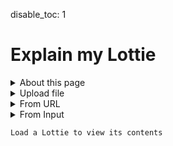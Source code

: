 disable_toc: 1

Explain my Lottie
=================

<style>
.info_box_trigger {
    display: inline-block;
    border-bottom: 1px dotted black;
    cursor: pointer;
}

.info_box_content, .info_box_lottie {
    display: none;
}

#info_box {
    display: none;
    width: 512px;
    border: 5px solid #555;
    border-radius: 6px;
    padding: 5px;
    position: absolute;
    z-index: 1;
    top: 0;
    left: 0;
    margin-left: 30px;
/*     opacity: 0; */
/*     transition: opacity 0.3s; */
    background: white;
    color: black;
    font-style: normal;
    word-break: normal;
}


#info_box::before {
    content: "";
    position: absolute;
    top: 0;
    left: 0;
    margin-top: 5px;
    border-width: 5px;
    border-style: solid;
    border-color: transparent #555 transparent transparent;
    margin-left: -15px;
    height: 5px;
}

#info_box .info_box_content{
    display: block;
}

.info_box_lottie {
    max-width: 300px;
    max-height: 300px;
    margin-top: 1.2em;
}

.info_box_content .description {
    white-space: pre-wrap;
}

.collapse-button {
    cursor: pointer;
    margin: 0 1ch;
}
.collapser {
    display: inline;
}
.collapser.collapsed {
    display: none;
}

summary {
    display: list-item;
}
</style>
<details>
    <summary>About this page</summary>
    <p>This page allows you to load a lottie animation and, once you do,
    it shows an interactive explanation of the animation you loaded.</p>
    <p>It will render the file as a Formatted JSON,
    where you can click on objects and properties to open up a dialog with
    A brief explanation of what that object is.</p>
    <p>On that dialog you can also find links to a more in-depth explanation
    and a preview of the object you clicked on.</p>
    <p>If an object contains something that looks invalid, it will be highlighted accordingly.</p>
</details>

<details>
    <summary>Upload file</summary>
    <p><input type="file" onchange="lottie_file_input(event);" /></p>
</details>
<details>
    <summary>From URL</summary>
    <p><input type="text" id="input_from_url" /></p>
    <p><button onclick="lottie_url_input(document.getElementById('input_from_url').value)">Explain</button>
</details>
<details>
    <summary>From Input</summary>
    <div class="highlighted-input" style="height: 512px;">
    <textarea autocomplete="off" class="code-input" data-lang="js" data-lottie-input="editor"
    name="json" oninput="syntax_edit_update(this, this.value); syntax_edit_scroll(this); "
    onkeydown="syntax_edit_tab(this, event);" onscroll="syntax_edit_scroll(this);"
    rows="3" spellcheck="false" id="editor_input"></textarea>
    <pre aria-hidden="true"><code class="language-js hljs">
    </code></pre>
    </div>
    <p><button onclick="lottie_string_input(document.getElementById('editor_input').value)">Explain</button>
</details>
<pre><code id="explainer">Load a Lottie to view its contents</code></pre>
<div id="info_box"><div class="info_box_details"></div><div class="info_box_lottie alpha_checkered"></div><div>
<script>
function input_error(e)
{
    clear_element(parent);
    parent.appendChild(document.createTextNode("Could not load input!"));
    console.error(e);
}

function lottie_file_input(ev)
{
    lottie_receive_files(ev.target.files);
}

function lottie_receive_files(files)
{
    for ( var i = 0; i < files.length; i++ )
    {
        var file = files[i];
        if ( file.type.match("application/json") )
        {
            var reader = new FileReader();

            reader.onload = function(e2)
            {
                lottie_string_input(e2.target.result);
            };

            reader.readAsText(file);
            return;
        }
    }
}

function lottie_url_input(url)
{
    clear_element(parent);
    parent.appendChild(document.createTextNode("Loading..."));

    fetch(url).then(
        r => r.json().then(lottie_set_json).catch(input_error)
    ).catch(input_error);
}

function lottie_string_input(string)
{
    try {
        lottie_set_json(JSON.parse(string));
    } catch ( e ) {
        input_error(e);
    }
}

function clear_element(parent)
{
    while ( parent.firstChild )
        parent.removeChild(parent.firstChild);
}

function lottie_set_json(json)
{
    lottie = json;

    clear_element(parent);
    parent.appendChild(document.createTextNode("Loading..."));

    setTimeout(function(){
        clear_element(parent);
        var formatter = new JsonFormatter(parent);
        var object = new SchemaObject(json);
        schema.root.validate(object, true, true);
        object.explain(formatter);
        formatter.finalize();
    });
}

function critical_error(err)
{
    alert("Could not load data");
    console.error(err);
}

class ReferenceLink
{
    constructor(page, anchor, name)
    {
        this.page = page;
        this.anchor = anchor;
        this.name = name;
    }

    to_element()
    {
        var a = document.createElement("a");
        a.setAttribute("href", `/lottie-docs/${this.page}/#${this.anchor}`);
        a.appendChild(document.createTextNode(this.name));
        return a;
    }
}

class ValidationResult
{
    static merge_props = ["title", "description", "type", "group", "cls", "def", "const"];

    constructor(
        schema_definition
    )
    {
        this.schema_definition = schema_definition;
        this.valid = null;
        this.penalty = 0;

        this.title = null;
        this.description = null;
        this.group = null;
        this.cls = null;
        this.def = null;
        this.type = null;
        this.items_array = [];
        this._links = null;
        this.const = null;
    }

    fail(penalty)
    {
        this.penalty += penalty;
    }

    set_key_validation(name)
    {
        this.key = new ValidationResult(this.schema_definition);
        this.key.merge_from(this.schema_definition);
//         this.key.merge_from(this);
        if ( !this.key.title )
            this.key.title = name;
    }

    merge_from(other)
    {
        for ( var prop of ValidationResult.merge_props )
            if ( !this[prop] )
                this[prop] = other[prop];

        if ( other.items_array && other.items_array.length )
            this.items_array = this.items_array.concat(other.items_array);

        if ( other.items && other.items instanceof SchemaDefinition )
        {
            other.items.build();

            if ( other.items.type || other.items.ref )
                this.items_array.push(other.items);

            if ( other.items.oneOf )
                this.items_array = this.items_array.concat(other.items.oneOf);

            if ( other.items.anyOf )
                this.items_array = this.items_array.concat(other.items.anyOf);
        }
    }

    info_box_type_line(box, link_defs)
    {
        if ( this.type || this.def )
        {
            box.add("br");
            this.format_type(box, link_defs);
            return true;
        }
    }

    info_box_schema_link(box)
    {
        if ( this.def )
            box.add("a", "View Schema", {class: "schema-link", href: "/lottie-docs/schema/" + this.def});
    }

    info_box(json, formatter, link_defs = true, show_type = true)
    {
        this.get_links();
        var box = formatter.info_box(this.title, "comment", icons[this.def] ?? "fas fa-info-circle");
        this.info_box_title(box);
        this.info_box_schema_link(box);

        if ( show_type )
            this.info_box_type_line(box, link_defs);

        if ( this.description )
        {
            box.add("br");
            box.add("span", this.description, {class: "description"});
        }

        box.lottie_loader = new LottiePreviewGenerator(this.group, this.cls, json, lottie);
    }

    get_links()
    {
        if ( this._links === null )
        {
            if ( this.cls )
            {
                this._links = this.schema_definition.schema.get_links(this.group, this.cls, this.title);
                if ( this._links.length )
                    this.title = this._links.map(l => l.name).join(" ");
            }
            else
            {
                this._links = [];
            }
        }
        return this._links;
    }

    links_to_element(parent)
    {
        var links = this.get_links();
        if ( links.length == 0 )
        {
            parent.appendChild(document.createTextNode(this.title ?? "??"));
        }
        else
        {
            for ( var link of links )
            {
                parent.appendChild(link.to_element());
                parent.appendChild(document.createTextNode(" "));
            }

            parent.removeChild(parent.lastChild);
        }
    }

    info_box_title(box)
    {
        var title = box.element.appendChild(document.createElement("strong"));
        this.links_to_element(title);
    }

    _format_type_array(box)
    {
        box.add(null, "Array of ");

        for ( var item of this.items_array )
        {
            item.build();
            var val = new ValidationResult(item);
            val.merge_from(item);
            if ( item.ref )
            {
                item.ref.build();
                val.merge_from(item.ref);
            }
            val.format_type(box);
            box.add(null, ", ");
        }

        if ( this.items_array.length > 0 )
            box.element.removeChild(box.element.lastChild);
        else
            box.add(null, "???");
    }

    format_type(box, link_defs = true)
    {
        if ( link_defs && this.def )
            this.links_to_element(box.element);
        else if ( this.type == "array" && this.items_array )
            this._format_type_array(box);
        else
            box.add("code", this.type ?? "???");
    }
}

class LottiePreviewGenerator
{
    constructor(group, cls, json, lottie)
    {
        this.group = group;
        this.cls = cls;
        this.json = json;
        this.lottie = lottie;
    }

    generate()
    {
        var generated = null;

        if ( this.cls == "transform" )
        {
            generated = this.rect_shape_lottie(this.lottie.w, this.lottie.h);
            generated.layers[0].shapes[0].s.k = [this.lottie.w / 3, this.lottie.h / 3];
            generated.layers[0].shapes.push({
                "ty": "fl",
                "o": {"a": 0, "k": 80},
                "c": {"a": 0, "k": [1, 0, 0]},
            });
            generated.layers[0].ks = this.json;
            generated.layers.push({
                "ip": this.lottie.ip,
                "op": this.lottie.op,
                "st": 0,
                "ks": {},
                "ty": 4,
                "shapes": [
                    generated.layers[0].shapes[0],{
                        "ty": "fl",
                        "o": {"a": 0, "k": 60},
                        "c": {"a": 0, "k": [0.5, 0.2, 0.2]},
                    }

                ]
            });
        }
        else if ( this.group == "animation" && this.cls == "animation" )
        {
            generated = lottie_clone(lottie);
        }
        else if ( this.group == "layers" && this.cls != "null-layer" )
        {
            generated = lottie_clone(lottie);
            generated.layers = [this.json];
        }
        else if ( this.group == "assets" && this.cls == "precomposition" )
        {
            generated = lottie_clone(lottie);
            generated.layers = this.json.layers;
            if ( this.json.fr )
                generated.fr = this.json.fr;
        }
        else if ( this.group == "assets" && this.cls == "image" )
        {
            generated = this.dummy_lottie(this.json.w, this.json.h);
            generated.assets = [this.json];
            generated.layers = [{
                "ip": 0,
                "op": 60,
                "st": 0,
                "ks": {},
                "ty": 2,
                "refId": asset.id
            }];
        }
        else if ( this.group == "shapes" )
        {
            var shape_layer = {
                "ip": this.lottie.ip,
                "op": this.lottie.op,
                "st": 0,
                "ks": {},
                "ty": 4,
                "shapes": []
            };
            if ( this.cls == "group" )
            {
                generated = this.dummy_lottie(this.lottie.w, this.lottie.h);
                generated.layers = [shape_layer];
                shape_layer.shapes = [this.json];
            }
            else if ( ["rectangle", "ellipse", "polystar", "path"].includes(this.cls) )
            {
                generated = this.dummy_lottie(this.lottie.w, this.lottie.h);
                generated.layers = [shape_layer];
                var fill = {
                    "ty": "fl",
                    "o": {"a": 0, "k": 100},
                    "c": {"a": 0, "k": [0, 0, 0]}
                };
                shape_layer.shapes = [this.json, fill];

            }
            else if ( ["fill", "gradient-fill", "stroke", "gradient-stroke"].includes(this.cls) )
            {
                var w = 96;
                var h = 48;

                if ( this.cls.includes("gradient") )
                    [w, h] = [this.lottie.w, this.lottie.h];

                generated = this.rect_shape_lottie(w, h);
                generated.layers[0].shapes.push(this.json);
            }
        }
        else if ( this.group == "animated-properties" )
        {
            if ( this.cls == "color-value" )
            {
                generated = this.rect_shape_lottie(96, 48);
                generated.layers[0].shapes.push({
                    "ty": "fl",
                    "o": {"a": 0, "k": 100 },
                    "c": this.json
                });
            }
            else if ( this.cls == "gradient-colors"  )
            {
                generated = this.rect_shape_lottie(300, 48);
                generated.layers[0].shapes.push({
                    "ty": "gf",
                    "o": {"a": 0, "k": 100 },
                    "s": {"a":0, "k":[0, 0]},
                    "e": {"a":0, "k":[generated.w, 0]},
                    "t": 1,
                    "g": this.json
                });
            }
            else if ( this.cls == "shape-property" )
            {
                generated = this.bezier_shape_lottie(this.json);
            }
        }
        else if ( this.group == "helpers" )
        {
            if ( this.cls == "color" )
            {
                generated = this.rect_shape_lottie(96, 48);
                generated.layers[0].shapes.push({
                    "ty": "fl",
                    "o": {"a": 0, "k": 100},
                    "c": {"a": 0, "k": this.json},
                });
            }
            else if ( this.cls == "bezier" )
            {
                var prop = {"a": 0, "k": this.json};
                generated = this.bezier_shape_lottie(prop);
            }
            else if ( this.cls == "mask" )
            {
                generated = this.rect_shape_lottie(this.lottie.w, this.lottie.h);
                generated.layers[0].shapes.push({
                    "ty": "fl",
                    "o": {"a": 0, "k": 100},
                    "c": {"a": 0, "k": [0, 0, 0]},
                });
                generated.layers[0].hasMask = true;
                generated.layers[0].masksProperties = [this.json];
            }
        }
        else if ( this.group == "text" )
        {
            var doc = null;
            var font = null;
            var bg = null;
            if ( this.cls == "font" )
            {
                font = this.json;
                doc = {
                    "f": this.json.fName,
                    "fc": [0, 0, 0],
                    "s": 24,
                    "t": "The quick brown fox\rjumps over the lazy dog",
                    "lh": 24 * 1.2,
                    "j": 0
                };
                bg = "#ffffff";
            }
            else if ( this.cls == "text-document" )
            {
                doc = this.json;
                font = this.lottie.fonts.list.find(x => x.fName == this.json.f);
            }

            if ( doc && font )
            {
                var lh = doc.lh ?? (1.2 * doc.s);
                var height = Math.ceil(lh * ((doc.t.match(/\r/g)?.length ?? 0) + 1));

                generated = this.dummy_lottie(300, height);
                generated.fonts = {list:[font]};
                generated.layers = [{
                    "ip": this.lottie.ip,
                    "op": this.lottie.op,
                    "st": 0,
                    "ks": {
                        "p": {"a": 0, "k": [10, doc.s]}
                    },
                    "ty": 5,
                    "t": {
                        "a": [],
                        "d": {
                            "k": [
                                {
                                    "s": doc,
                                    "t": 0
                                }
                            ]
                        },
                        "m": {
                            "a": {"a": 0, "k": [0,0]},
                            "g": 3
                        },
                        "p": {}
                    }
                }];

                if ( bg )
                {
                    generated.layers.push({
                        "ip": this.lottie.ip,
                        "op": this.lottie.op,
                        "st": 0,
                        "ks": {"o": {"a":0, "k": 80}},
                        "ty": 1,
                        "sc": bg,
                        "sh": height,
                        "sw": 300
                    });
                }
            }
        }

        return generated;
    }

    bezier_shape_lottie(shape_prop)
    {
        var minx = Infinity;
        var miny = Infinity;
        var maxx = -Infinity;
        var maxy = -Infinity;

        var keyframes = shape_prop.a ? shape_prop.k : [{s: shape_prop.k}];
        for ( var kf of keyframes )
        {
            for ( var i = 0; i < kf.s.v.length; i++ )
            {
                var offsets = [[0, 0], kf.s.i[i], kf.s.o[i]];
                for ( var off of offsets )
                {
                    var x = kf.s.v[i][0] + off[0];
                    var y = kf.s.v[i][1] + off[1];
                    if ( x < minx ) minx = x;
                    if ( x > maxx ) maxx = x;
                    if ( y < miny ) miny = y;
                    if ( y > maxy ) maxy = y;
                }
            }
        }

        var lottie_json = this.dummy_lottie(maxx - minx, maxy - miny);
        lottie_json.layers = [{
            "ip": lottie_json.ip,
            "op": lottie_json.op,
            "st": 0,
            "ks": {
                "p": {"a": 0, "k": [-minx, -miny]},
            },
            "ty": 4,
            "shapes": [
                {
                    "ty": "sh",
                    "ks": shape_prop,
                },
                {
                    "ty": "fl",
                    "o": {"a": 0, "k": 100},
                    "c": {"a": 0, "k": [0, 0, 0]},
                }
            ]
        }];

        return lottie_json;
    }

    rect_shape_lottie(w, h)
    {
        var lottie_json = this.dummy_lottie(w, h);
        lottie_json.layers = [{
            "ip": lottie_json.ip,
            "op": lottie_json.op,
            "st": 0,
            "ks": {},
            "ty": 4,
            "shapes": [
                {
                    "ty": "rc",
                    "p": {"a": 0, "k": [lottie_json.w/2, lottie_json.h/2]},
                    "s": {"a": 0, "k": [lottie_json.w, lottie_json.h]},
                    "r": {"a": 0, "k": 0},
                }
            ]
        }];

        return lottie_json;
    }

    dummy_lottie(w, h)
    {
        return {
            "fr": this.lottie.fr ?? 60,
            "ip": this.lottie.ip ?? 0,
            "op": this.lottie.op ?? 60,
            "w": w,
            "h": h,
            "assets": [],
            "layers": []
        }
    }

}

class SchemaDefinition
{
    constructor(
        schema,
        schema_definition,
        def = null,
        def_path = null,
    )
    {
        this.schema = schema;
        this.schema_definition = schema_definition;
        this.def = def;
        this.def_path = def_path;
        this.steps = []
        this._built = false;
        if ( this.def_path && this.def_path.length == 3 && this.def_path[0] == "$defs" )
        {
            this.group = this.def_path[1];
            this.cls = this.def_path[2];
        }
    }

    build()
    {
        if ( this._built )
            return;
        this._built = true;

        this.title = this.schema_definition.title;
        this.description = this.schema_definition.description;
        this.type = this.schema_definition.type;

        if ( this.schema_definition.type )
            this.norm_type = this._norm_type(this.schema_definition.type);
        else
            this.norm_type = null;

        if ( this.schema_definition.properties )
        {
            this.properties = {};
            for ( var [name, prop] of Object.entries(this.schema_definition.properties) )
            {
                var prop = new SchemaDefinition(this.schema, prop);
                this.properties[name] = prop;
            }
        }

        this.ref_anchor = null;
        this.ref = null;
        if ( this.schema_definition.$ref )
        {
            this.ref = this.schema.get_ref(this.schema_definition.$ref);
            this.ref_anchor = this.ref.def;
        }

        for ( var what of ["oneOf", "allOf", "anyOf"] )
        {
            if ( this.schema_definition[what] )
                this[what] = this.schema_definition[what].map(d => new SchemaDefinition(this.schema, d));
        }

        if ( this.schema_definition.not )
            this.not = new SchemaDefinition(this.schema, this.schema_definition.not);

        if ( this.schema_definition.items )
            this.items = new SchemaDefinition(this.schema, this.schema_definition.items);

        if ( this.schema_definition.if )
        {
            this.if = new SchemaDefinition(this.schema, this.schema_definition.if);
            this.then = new SchemaDefinition(this.schema, this.schema_definition.then);
            if ( this.schema_definition.else )
                this.else = new SchemaDefinition(this.schema, this.schema_definition.else);
        }
    }

    _type_of(json_value)
    {
        if ( Array.isArray(json_value) )
            return "array";
        return typeof json_value;
    }

    _norm_type(schema_type)
    {
        if ( schema_type == "integer" )
            return "number";
        return schema_type;
    }

    _sub_validate(object, validation, positive)
    {
        var myvalid = this.validate(object, false, positive);
        if ( positive )
            validation.merge_from(myvalid);
        return myvalid;
    }

    _any_of(object, validation, children, positive)
    {
        var best = null;
        var best_penalty = Infinity;
        for ( let base of children )
        {
            var myvalid = base.validate(object, false, positive);
            if ( myvalid.penalty < best_penalty )
            {
                best_penalty = myvalid.penalty;
                best = myvalid;
            }
        }

        if ( best && positive )
            validation.merge_from(best);

        if ( !best || !best.valid )
            validation.fail(10);

        return best;
    }

    validate(object, add_validation, positive, ref_description = false)
    {
        this.build();

        var validation = new ValidationResult(this);
        if ( positive && !ref_description )
            validation.merge_from(this);

        if ( this.norm_type && this._type_of(object.json_value) != this.norm_type )
            validation.fail(100);

        if ( "const" in this.schema_definition )
        {
            if ( object.json_value !== this.schema_definition.const )
                validation.fail(10);
            else if ( positive )
                validation.const = validation;
        }

        if ( object.is_object )
        {
            if ( this.properties )
            {
                for ( let [name, prop] of object.properties )
                {
                    if ( name in this.properties )
                    {
                        var propval = this.properties[name].validate(prop, positive, positive, true);
                        propval.set_key_validation(name);
                        if ( !propval.valid )
                            validation.fail(1);
                    }
                }
            }

            if ( "required" in this.schema_definition )
            {
                for ( let req of this.schema_definition.required )
                    if ( !(req in object.json_value) )
                        validation.fail(10);
            }
        }
        else if ( object.is_array && this.items )
        {
            for ( var it of object.items )
                if ( !this.items.validate(it, positive, positive).valid )
                    validation.fail(1);
        }

        if ( this.ref )
        {
            var val = this.ref._sub_validate(object, validation, positive);
            validation.fail(val.penalty);
        }

        if ( positive && ref_description )
            validation.merge_from(this);

        if ( this.if )
        {
            if ( this.if.validate(object, false, false).valid )
            {
                if ( this.else )
                    this._any_of(object, validation, [this.then, this.else], positive);
                else if ( !this.then._sub_validate(object, validation, positive).valid )
                    validation.fail(20);
            }
            else if ( this.else )
            {
                this._any_of(object, validation, [this.else, this.then], positive);
            }
            else if ( positive )
            {
                this.then._sub_validate(object, validation, positive)
            }
        }

        if ( this.not )
        {
            if ( this.not.validate(object, false, false).valid )
                validation.fail(50);
        }

        if ( this.oneOf )
        {
            // Should succeed only if exactly 1 matches, but we can be more lax
            this._any_of(object, validation, this.oneOf, positive);
        }

        if ( this.anyOf )
        {
            this._any_of(object, validation, this.anyOf, positive);
        }

        if ( this.allOf )
        {
            for ( let base of this.allOf )
            {
                var val = base._sub_validate(object, validation, positive);
                validation.fail(val.penalty);
            }
        }

        validation.valid = validation.penalty == 0;
        if ( add_validation )
            object.validations.push(validation);

        return validation;
    }
}


class SchemaObject
{
    constructor(
        json_value,
        parent=null
    )
    {
        this.json_value = json_value;
        this.parent = parent;
        this.validations = [];
        this.is_array = false;
        this.is_object = false;
        this._validation = null;
        if ( Array.isArray(json_value) )
        {
            this.is_array = true;
            this.items = json_value.map(v => new SchemaObject(v, this));
        }
        else if ( typeof json_value == "object" )
        {
            this.is_object = true;
            this.properties = Object.entries(json_value).map(
                e => [e[0], new SchemaObject(e[1], this)]
            );
        }
    }

    get validation()
    {
        if ( this._validation == null && this.validations.length )
        {
            var best_penalty = Infinity;

            for ( var val of this.validations )
            {
                if ( val.penalty < best_penalty )
                {
                    best_penalty = val.penalty;
                    this._validation = val;
                }
            }
        }

        return this._validation;
    }

    explain(formatter)
    {
        if ( !this.validation )
        {
            formatter.encode_item(this.json_value, "deletion");
        }
        else if ( this.is_array )
        {
            this.explain_array(formatter);
        }
        else if ( this.is_object )
        {
            this.explain_object(formatter);
        }
        else if ( this.validation.valid )
        {
            if ( this.validation.const )
            {
                var box = formatter.info_box(JSON.stringify(this.json_value), formatter.hljs_type(this.json_value));
                this.enum_info_box(box);
            }
            else
            {
                formatter.encode_item(this.json_value);
            }
        }
        else
        {
            formatter.encode_item(this.json_value, "deletion");
        }
    }

    explain_array(formatter)
    {
        if ( this.json_value.length == 0 )
        {
            if ( !this.validation.valid )
                formatter.write_item("[]", "deletion");
            else
                formatter.write("[]");
            return;
        }

        formatter.open("[");
        var container = null;
        if ( this.validation.cls )
        {
            this.validation.info_box(this.json_value, formatter, false);
            container = formatter.collapser();
        }
        else if ( this.json_value.map(x => typeof x == "object").reduce((a, b) => a || b) )
        {
            container = formatter.collapser();
        }

        if ( !this.validation.valid )
            formatter.warn_invalid();

        var space = "\n";
        if ( !container )
            space = " ";

        if ( space == "\n" )
            formatter.write(space);

        for ( var i = 0; i < this.items.length; i++ )
        {
            if ( space == "\n" )
                formatter.write_indent();

            this.items[i].explain(formatter);

            if ( i != this.items.length -1 )
                formatter.write("," + space);
            else if ( space == "\n" )
                formatter.write(space);
        }

        if ( space == "\n" )
            formatter.write_indent(-1);

        if ( container )
            formatter.set_container(container);

        formatter.close("]");
    }

    explain_object(formatter)
    {
        formatter.open("{");
        if ( this.validation.cls )
            this.validation.info_box(this.json_value, formatter, false, false);

        if ( Object.keys(this.json_value).length == 0 )
        {
            if ( !this.validation.valid )
                formatter.warn_invalid();
            formatter.close("}");
            return;
        }

        var container = formatter.collapser();

        if ( !this.validation.valid )
            formatter.warn_invalid();

        formatter.write("\n");

        for ( var i = 0; i < this.properties.length; i++ )
        {
            formatter.write_indent();
            var [name, item] = this.properties[i];

            if ( item.validation )
            {
                var prop_box = formatter.info_box(JSON.stringify(name), "string")
                this.property_info_box(prop_box, item);
                formatter.write(": ");
                item.explain(formatter);
            }
            else
            {
                formatter.encode_item(name);
                formatter.write(": ");
                formatter.encode_item(item.json_value, "deletion");
            }

            if ( i != this.properties.length -1 )
                formatter.write(",\n");
            else
                formatter.write("\n");
        }

        formatter.write_indent(-1);
        formatter.set_container(container);
        formatter.close("}");
    }

    property_info_box(box, item)
    {
        this.validation.info_box_title(box);
        item.validation.get_links();
        item.validation.key.get_links();
        box.add(null, " \u2192 ");
        box.add("strong", item.validation.key.title);
        box.add("br");
        item.validation.format_type(box);
        if ( item.validation.key.description )
        {
            box.add("br");
            box.add("span", item.validation.key.description, {class: "description"});
        }
    }

    enum_info_box(box)
    {
        var title_val = this.validation.def || !this.validation.key ? this.validation : this.validation.key;

        title_val.info_box_title(box);
        title_val.info_box_schema_link(box);

        this.validation.info_box_type_line(box, false);

        box.add("br");
        box.add("code", JSON.stringify(this.json_value));
        box.add(null, " = ");
        box.add("", this.validation.const.title);

        box.add("br");
        box.add("", this.validation.const.description);
    }
}

class SchemaData
{
    constructor(schema, mapping_data)
    {
        this.schema = schema;
        this.mapping_data = mapping_data;
        this.cache = {};
        this.root = new SchemaDefinition(this, schema);
    }

    get_ref(ref)
    {
        if ( this.cache[ref] )
            return this.cache[ref];

        var path = this.ref_to_path(ref);
        var data = this.walk_schema(this.schema, path);
        var object = new SchemaDefinition(this, data, ref, path);
        this.cache[ref] = object;
        return object;
    }

    ref_to_path(ref)
    {
        return ref.replace(/^#\//, '').split("/");
    }

    walk_schema(source, path)
    {
        for ( var item of path )
            source = source[item];
        return source;
    }

    get_links(group, cls, title)
    {
        var values = {
            "extra": null,
            "page": group,
            "anchor": cls,
            "name": title,
            "name_prefix": "",
        };

        if ( group == "constants" )
            values["anchor"] = values["anchor"].replace("-", "");

        var mapping_data = this.mapping_data[group];
        if ( mapping_data )
            values = {
                ...values,
                ...(mapping_data._defaults ?? {}),
                ...(mapping_data[cls] ?? {}),
            }

        var links = [];
        if ( values["page"] )
        {
            links.push(new ReferenceLink(
                values["page"], values["anchor"], values["name_prefix"] + values["name"]
            ));
        }

        if ( values["extra"] )
        {
            var extra = values["extra"];
            links.push(new ReferenceLink(
                extra["page"], extra["anchor"], extra["name"],
            ));
        }
        return links;
    }
}

class JsonFormatter
{
    constructor(element)
    {
        this.container = element;
        this.element = document.createElement("span");
        this.parent = this.element;
        this.indent = 0;
        this.object_id = 0;
    }

    finalize()
    {
        this.container.appendChild(this.element);
    }

    set_container(element)
    {
        var old = this.parent;
        this.parent = element;
        return old;
    }

    hljs_type(json_object)
    {
        if ( json_object === null || json_object === true || json_object === false )
            return "literal";
        return typeof json_object;
    }

    encode_item(json_object, hljs_type=null)
    {
        if ( hljs_type === null )
            hljs_type = this.hljs_type(json_object);

        this.write_item(JSON.stringify(json_object), hljs_type);
    }

    write_item(content, hljs_type)
    {
        var span = document.createElement("span");
        span.classList.add("hljs-"+hljs_type);
        span.appendChild(document.createTextNode(content));
        this.parent.appendChild(span);
        if ( hljs_type == "deletion" )
            span.title = "This value appears to be invalid according to the schema";
        return span;
    }

    info_box(content, hljs_type, icon_class=null)
    {
        var wrapper = this.write_item(content, hljs_type);
        wrapper.classList.add("info_box_trigger");
        wrapper.addEventListener("click", e => {info_box.show(wrapper); e.stopPropagation();});

        if ( icon_class )
        {
            var icon = document.createElement("i");
            var after = wrapper.firstChild;
            wrapper.insertBefore(icon, after);
            icon.setAttribute("class", icon_class);
            wrapper.insertBefore(document.createTextNode(" "), after);
        }

        return new InfoBoxContents(wrapper);
    }

    write(str)
    {
        this.parent.appendChild(document.createTextNode(str));
    }

    write_indent(delta = 0)
    {
        this.write("    ".repeat(this.indent + delta));
    }

    open(char)
    {
        this.write(char);
        this.indent += 1;
    }

    close(char)
    {
        this.indent -= 1;
        this.write(char);
    }

    collapser()
    {
        var collapse_button = this.parent.appendChild(document.createElement("i"));
        collapse_button.setAttribute("class", "collapse-button hljs-comment fas fa-caret-down");
        collapse_button.title = "Collapse object";

        var collapser = this.parent.appendChild(document.createElement("span"));
        collapser.classList.add("collapser");

        collapse_button.addEventListener("click", ev => {
            collapser.classList.toggle("collapsed");
            collapse_button.classList.toggle("fa-caret-down");
            collapse_button.classList.toggle("fa-ellipsis-h");
        });

        collapser.id = "object_" + (this.object_id++);

        return this.set_container(collapser);
    }

    warn_invalid()
    {
        var icon = this.parent.appendChild(document.createElement("i"));
        icon.setAttribute("class", "schema-invalid fas fa-exclamation-triangle")
        icon.title = "There are some validation issues in this object";
    }
}

class InfoBox
{
    constructor(element)
    {
        this.element = element;
        this.target = null;
        this.contents = null;
        this.element.addEventListener("click", e => e.stopPropagation());
        this.lottie_target = this.element.querySelector(".info_box_lottie");
        this.contents_target = this.element.querySelector(".info_box_details");
        this.lottie_player = new LottiePlayer(this.lottie_target, null, false);
    }

    clear()
    {
        if ( this.target )
        {
            this.target.appendChild(this.contents);

            clear_element(this.contents_target);

            this.lottie_player.clear();

            this.lottie_target.style.display = "none";
            this.target = null;
            this.contents = null;
        }
    }

    hide()
    {
        this.clear();
        this.element.style.display = "none";
    }

    show(trigger)
    {
        this.clear();
        this.target = trigger;
        this.contents = this.target.querySelector(".info_box_content");
        this.contents_target.appendChild(this.contents);
        this.element.style.display = "block";
        this.element.style.top = (this.target.offsetTop - 5) + "px";
        this.element.style.left = (this.target.offsetLeft + this.target.offsetWidth) + "px";

        var lottie_json = this.contents.info_box_data.lottie_json;
        if ( lottie_json )
        {
            this.lottie_target.style.display = "block";
            this.lottie_target.style.width = lottie_json.w + "px";
            this.lottie_target.style.height = lottie_json.h + "px";
            this.lottie_player.lottie = lottie_json;
            this.lottie_player.reload();
        }
    }
}

class InfoBoxContents
{
    constructor(parent)
    {
        this.element = document.createElement("span");
        this.element.setAttribute("class", "info_box_content");
        parent.appendChild(this.element);
        this.element.info_box_data = this;
        this._lottie_json = undefined;
        this.lottie_loader = null;
    }

    get lottie_json()
    {
        if ( this._lottie_json === undefined && this.lottie_loader )
            this._lottie_json = this.lottie_loader.generate();
        return this._lottie_json;
    }

    add(tag, text = null, attrs = {})
    {
        var add_to = this.element;
        if ( tag )
        {
            add_to = document.createElement(tag);
            this.element.appendChild(add_to);
            for ( var [n, v] of Object.entries(attrs) )
                add_to.setAttribute(n, v);
        }

        if ( text )
            add_to.appendChild(document.createTextNode(text));

        return add_to;
    }
}


var lottie = null;
var parent = document.getElementById("explainer");
var schema = null;
var info_box = new InfoBox(document.getElementById("info_box"));
var icons = {
    "#/$defs/animated-properties/color-value": "fas fa-palette",
    "#/$defs/animated-properties/gradient-colors": "fas fa-swatchbook",
    //"#/$defs/animated-properties/keyframe-bezier-handle": "fas fa-bezier-curve",
    "#/$defs/animated-properties/keyframe": "fas fa-key",
    "#/$defs/animated-properties/multi-dimensional": "fas fa-running",
    "#/$defs/animated-properties/position-keyframe": "fas fa-key",
    "#/$defs/animated-properties/position": "fas fa-map-marker-alt",
    "#/$defs/animated-properties/shape-keyframe": "fas fa-key",
    "#/$defs/animated-properties/shape-property": "fas fa-bezier-curve",
    "#/$defs/animated-properties/split-vector": "fas fa-map-marker-alt",
    "#/$defs/animated-properties/position-value": "fas fa-running",
    "#/$defs/animated-properties/value": "fas fa-running",

    "#/$defs/animation/animation": "fas fa-video",
    "#/$defs/animation/metadata": "fas fa-info-circle",
    "#/$defs/animation/motion-blur": "fas fa-wind",

    "#/$defs/assets/image": "fas fa-file-image",
    "#/$defs/assets/sound": "fas fa-file-audio",
    "#/$defs/assets/precomposition": "fas fa-file-video",

    "#/$defs/helpers/bezier": "fas fa-bezier-curve",
    "#/$defs/helpers/color": "fas fa-palette",
    "#/$defs/helpers/mask": "fas fa-theater-mask",
    "#/$defs/helpers/transform": "fas fa-arrows-alt",

    "#/$defs/layers/shape-layer": "fas fa-shapes",
    "#/$defs/layers/image-layer": "fas fa-image",
    "#/$defs/layers/precomposition-layer": "fas fa-video",
    "#/$defs/layers/solid-color-layer": "fas fa-square-full",
    "#/$defs/layers/text-layer": "fas fa-font",
    "#/$defs/layers/null-layer": "fas fa-sitemap",

    "#/$defs/shapes/ellipse": "fas fa-circle",
    "#/$defs/shapes/fill": "fas fa-fill-drip",
    "#/$defs/shapes/gradient-fill": "fas fa-fill-drip",
    "#/$defs/shapes/gradient-stroke": "fas fa-paint-brush",
    "#/$defs/shapes/group": "fas fa-object-group",
    "#/$defs/shapes/path": "fas fa-bezier-curve",
    "#/$defs/shapes/polystar": "fas fa-star",
    "#/$defs/shapes/rectangle": "fas fa-rectangle",
    "#/$defs/shapes/stroke": "fas fa-paint-brush",
    "#/$defs/shapes/transform": "fas fa-arrows-alt",
    "#/$defs/shapes/shape-list": "fas fa-list",

    "#/$defs/text/character-data": "fas fa-font",
    "#/$defs/text/font-list": "fas fa-list",
    "#/$defs/text/font": "fas fa-font",
    "#/$defs/text/text-animator-data": "fas fa-font",
    "#/$defs/text/text-data": "fas fa-running",
    "#/$defs/text/text-document": "far fa-file-alt",
    "#/$defs/text/text-data-keyframe": "fas fa-key",
}

var requests = [fetch("/lottie-docs/schema/lottie.schema.json"), fetch("/lottie-docs/schema/docs_mapping.json")]
Promise.all(requests)
.then(responses => {
    Promise.all(responses.map(r => r.json()))
    .then(jsons => { schema = new SchemaData(jsons[0], jsons[1]); })
    .catch(critical_error);
})
.catch(critical_error);

document.body.addEventListener("click", e => info_box.hide());


function quick_test()
{
    if ( !schema )
    {
        setTimeout(quick_test, 0.1);
        return;
    }

    var lottie_json = {
        "fr": 60,
        "ip": 0,
        "op": 60,
        "w": 512,
        "h": 512,
        "ddd": 0,
        "meta": {"g":"Test","a":"","k":"","d":123,"tc":"#FFFFFF"},
        "assets": [],
        "markers": [],
        "layers": [
            {
                "ddd": 0,
                "hd": false,
                "ip": 0,
                "op": 60,
                "st": 0,
                "ks": {},
                "ao": 0,
                "hasMask": false,
                "masksProperties": [],
                "ef": [],
                "mb": false,
                "ty": 4,
                "shapes": [
                    /*{
                        "ty": "sh",
                        "ks": {
                            "a": 0,
                            "k": {
                                "v": [
                                    [100, 10],
                                    [190, 100],
                                    [100, 190],
                                    [0, 100],
                                ],
                                "i": [
                                    [0, 0],
                                    [0, 0],
                                    [0, 0],
                                    [0, 0],
                                ],
                                "o": [
                                    [0, 0],
                                    [0, 0],
                                    [0, 0],
                                    [0, 0],
                                ],
                                "c": true
                            }
                        }
                    },*/
                    {
                        "hd": false,
                        "ty": "el",
                        "p": {
                            "a": 0,
                            "k": [
                                256,
                                256
                            ]
                        },
                        /*"p": {
                            "a": 1,
                            "k": [
                                {
                                    "t": 0,
                                    "s": [100, 256],
                                    "o": {x: 0.3, y: 0},
                                    "i": {x: 0.7, y: 1},
                                },
                                {
                                    "t": 30,
                                    "s": [300, 256],
                                    "o": {x: [0.3], y: [0]},
                                    "i": {x: [0.7], y: [1]},
                                },
                                {
                                    "t": 60,
                                    "s": [100, 256],
                                    "o": {x: [0.3], y: [0]},
                                    "i": {x: [0.7], y: [1]},
                                }
                            ]
                        },*/
                        "s": {
                            "a": 0,
                            "k": [
                                200,
                                200
                            ]
                        }
                    },
                    {
                        "hd": false,
                        "o": {
                            "a": 0,
                            "k": 100
                        },
                        "ty": "fl",
                        "c": {
                            "a": 0,
                            "k": [
                                1,
                                0,
                                0
                            ]
                        },
                        "bm": 1
                        /*
                        "ty": "gf",
                        "g": {
                            "p": 2,
                            "k": {
                                "a": 0,
                                "k": [
                                    0,
                                    1,
                                    0,
                                    0,
                                    1,
                                    0,
                                    0,
                                    0,
                                ]
                            }
                        },
                        "s": {"a":0, "k":[300, 0]},
                        "e": {"a":0, "k":[400, 0]},
                        "t": 1,
                        */
                    }
                ]
            }
        ]
    };

    /*lottie_json = {
        "v": "5.5.2",
        "fr": 60,
        "ip": 0,
        "op": 60,
        "w": 512,
        "h": 512,
        "assets": [],
        "fonts": {
            "list": [
                {
                    "ascent": 72,
                    "fFamily": "sans",
                    "fName": "sans-Regular",
                    "fStyle": "Regular",
                    "fPath": "sans"
                }
            ]
        },
        "layers": [
            {
                "ip": 0,
                "op": 60,
                "st": 0,
                "ks": {
                    "p": {"a": 0, "k": [200, 200]}
                },
                "ty": 5,
                "t": {
                    "a": [],
                    "d": {
                        "k": [
                            {
                                "s": {
                                    "f": "sans-Regular",
                                    "fc": [1, 0, 0],
                                    "s": 50,
                                    "t": "Hello",
                                    "j": 0
                                },
                                "t": 0
                            }
                        ]
                    },
                    "m": {
                        "a": {"a": 0, "k": [0,0]},
                        "g": 3
                    },
                    "p": {}
                }
            }
        ]
    };*/
    lottie_set_json(lottie_json);
}

quick_test();

</script>

